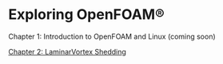 Exploring OpenFOAM®
===================
Chapter 1: Introduction to OpenFOAM and Linux (coming soon)

[Chapter 2: LaminarVortex Shedding](http://www.comflics.de/2014/08/openfoam-tutorial-4-laminar-vortex.html)
